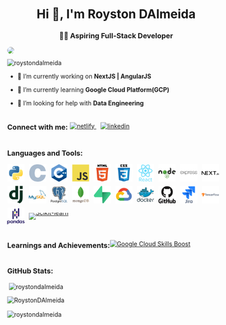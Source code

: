 <!DOCTYPE html>
<html lang="en">
<head>
    <meta charset="UTF-8">
    <meta name="viewport" content="width=device-width, initial-scale=1.0">
</head>
<body>
<h1 align="center">Hi 👋, I'm Royston DAlmeida</h1>
<h3 align="center">👨‍💻 Aspiring Full-Stack Developer</h3>

<p align="left">
    <img src="https://user-images.githubusercontent.com/74038190/212746035-d5c61762-973c-44c0-aec7-887f3b7690e3.gif" 
         width="400" 
         style="max-width: 80%; height: auto; border-radius: 15px;"/>
</p>
<p align="left" style="margin-top: -5px;"> <img src="https://komarev.com/ghpvc/?username=roystondalmeida&label=Profile%20views&color=0e75b6&style=flat" alt="roystondalmeida" /> </p>

- 🔭 I’m currently working on **NextJS | AngularJS**

- 🌱 I’m currently learning **Google Cloud Platform(GCP)**

- 🤝 I’m looking for help with **Data Engineering**

<div style="display: flex; align-items: center; justify-content: flex-start;">
    <h3 align="left">Connect with me:</h3>
    <p align="left" style="margin-left:5px;">
        <a href="https://roystondalmeida.netlify.app/" target="_blank" rel="noopener noreferrer">
            <img src="https://img.shields.io/badge/netlify--profile?style=for-the-badge&logo=netlify&logoColor=white&color=%2300C7B7" alt="netlify" />
        </a>
        <a href="https://linkedin.com/in/royston-d-almeida" target="_blank" rel="noopener noreferrer" style="margin-left:10px;">
            <img src="https://img.shields.io/badge/linkedin-logo?style=for-the-badge&logo=linkedin&logoColor=white&color=%230a77b6" alt="linkedin" />
        </a>
    </p>
</div>

<h3 align="left">Languages and Tools:</h3>
<p align="left" style="display: flex; flex-wrap: wrap; gap: 10px; justify-content: flex-start; align-items: center;">
    <a href="https://www.python.org" target="_blank" rel="noopener noreferrer" title="Python" style="display: inline-block; transition: transform 0.2s ease-in-out; line-height: 0;"><img src="https://raw.githubusercontent.com/devicons/devicon/master/icons/python/python-original.svg" alt="Python" style="width: 40px; height: 40px; vertical-align: middle;"></a>
    <a href="https://www.cprogramming.com/" target="_blank" rel="noopener noreferrer" title="C" style="display: inline-block; transition: transform 0.2s ease-in-out; line-height: 0;"><img src="https://raw.githubusercontent.com/devicons/devicon/master/icons/c/c-original.svg" alt="C" style="width: 40px; height: 40px; vertical-align: middle;"></a>
    <a href="https://www.w3schools.com/cpp/" target="_blank" rel="noopener noreferrer" title="C++" style="display: inline-block; transition: transform 0.2s ease-in-out; line-height: 0;"><img src="https://raw.githubusercontent.com/devicons/devicon/master/icons/cplusplus/cplusplus-original.svg" alt="C++" style="width: 40px; height: 40px; vertical-align: middle;"></a>
    <a href="https://developer.mozilla.org/en-US/docs/Web/JavaScript" target="_blank" rel="noopener noreferrer" title="JavaScript" style="display: inline-block; transition: transform 0.2s ease-in-out; line-height: 0;"><img src="https://raw.githubusercontent.com/devicons/devicon/master/icons/javascript/javascript-original.svg" alt="JavaScript" style="width: 40px; height: 40px; vertical-align: middle;"></a>
    <a href="https://www.w3.org/html/" target="_blank" rel="noopener noreferrer" title="HTML5" style="display: inline-block; transition: transform 0.2s ease-in-out; line-height: 0;"><img src="https://raw.githubusercontent.com/devicons/devicon/master/icons/html5/html5-original-wordmark.svg" alt="HTML5" style="width: 40px; height: 40px; vertical-align: middle;"></a>
    <a href="https://www.w3schools.com/css/" target="_blank" rel="noopener noreferrer" title="CSS3" style="display: inline-block; transition: transform 0.2s ease-in-out; line-height: 0;"><img src="https://raw.githubusercontent.com/devicons/devicon/master/icons/css3/css3-original-wordmark.svg" alt="CSS3" style="width: 40px; height: 40px; vertical-align: middle;"></a>
    <a href="https://reactjs.org" target="_blank" rel="noopener noreferrer" title="React" style="display: inline-block; transition: transform 0.2s ease-in-out; line-height: 0;"><img src="https://raw.githubusercontent.com/devicons/devicon/master/icons/react/react-original-wordmark.svg" alt="React" style="width: 40px; height: 40px; vertical-align: middle;"></a>
    <a href="https://nodejs.org" target="_blank" rel="noopener noreferrer" title="Node.js" style="display: inline-block; transition: transform 0.2s ease-in-out; line-height: 0;"><img src="https://raw.githubusercontent.com/devicons/devicon/master/icons/nodejs/nodejs-original-wordmark.svg" alt="Node.js" style="width: 40px; height: 40px; vertical-align: middle;"></a>
    <a href="https://expressjs.com" target="_blank" rel="noopener noreferrer" title="Express.js" style="display: inline-block; transition: transform 0.2s ease-in-out; line-height: 0;"><img src="https://raw.githubusercontent.com/devicons/devicon/master/icons/express/express-original-wordmark.svg" alt="Express.js" style="width: 40px; height: 40px; vertical-align: middle;"></a>
    <a href="https://nextjs.org" target="_blank" rel="noopener noreferrer" title="Next.js" style="display: inline-block; transition: transform 0.2s ease-in-out; line-height: 0;"><img src="https://raw.githubusercontent.com/devicons/devicon/master/icons/nextjs/nextjs-original-wordmark.svg" alt="Next.js" style="width: 40px; height: 40px; vertical-align: middle;"></a>
    <a href="https://www.djangoproject.com/" target="_blank" rel="noopener noreferrer" title="Django" style="display: inline-block; transition: transform 0.2s ease-in-out; line-height: 0;"><img src="https://raw.githubusercontent.com/devicons/devicon/master/icons/django/django-plain.svg" alt="Django" style="width: 40px; height: 40px; vertical-align: middle;"></a>
    <a href="https://www.mysql.com/" target="_blank" rel="noopener noreferrer" title="MySQL" style="display: inline-block; transition: transform 0.2s ease-in-out; line-height: 0;"><img src="https://raw.githubusercontent.com/devicons/devicon/master/icons/mysql/mysql-original-wordmark.svg" alt="MySQL" style="width: 40px; height: 40px; vertical-align: middle;"></a>
    <a href="https://www.postgresql.org" target="_blank" rel="noopener noreferrer" title="PostgreSQL" style="display: inline-block; transition: transform 0.2s ease-in-out; line-height: 0;"><img src="https://raw.githubusercontent.com/devicons/devicon/master/icons/postgresql/postgresql-original-wordmark.svg" alt="PostgreSQL" style="width: 40px; height: 40px; vertical-align: middle;"></a>
    <a href="https://www.mongodb.com/" target="_blank" rel="noopener noreferrer" title="MongoDB" style="display: inline-block; transition: transform 0.2s ease-in-out; line-height: 0;"><img src="https://raw.githubusercontent.com/devicons/devicon/master/icons/mongodb/mongodb-original-wordmark.svg" alt="MongoDB" style="width: 40px; height: 40px; vertical-align: middle;"></a>
    <a href="https://supabase.io/" target="_blank" rel="noopener noreferrer" title="Supabase" style="display: inline-block; transition: transform 0.2s ease-in-out; line-height: 0;"><img src="https://raw.githubusercontent.com/devicons/devicon/master/icons/supabase/supabase-original.svg" alt="Supabase" style="width: 40px; height: 40px; vertical-align: middle;"></a>
    <a href="https://cloud.google.com/" target="_blank" rel="noopener noreferrer" title="Google Cloud Platform" style="display: inline-block; transition: transform 0.2s ease-in-out; line-height: 0;"><img src="https://raw.githubusercontent.com/devicons/devicon/master/icons/googlecloud/googlecloud-original.svg" alt="Google Cloud Platform" style="width: 40px; height: 40px; vertical-align: middle;"></a>
    <a href="https://www.docker.com/" target="_blank" rel="noopener noreferrer" title="Docker" style="display: inline-block; transition: transform 0.2s ease-in-out; line-height: 0;"><img src="https://raw.githubusercontent.com/devicons/devicon/master/icons/docker/docker-original-wordmark.svg" alt="Docker" style="width: 40px; height: 40px; vertical-align: middle;"></a>
    <a href="https://github.com/" target="_blank" rel="noopener noreferrer" title="GitHub" style="display: inline-block; transition: transform 0.2s ease-in-out; line-height: 0;"><img src="https://raw.githubusercontent.com/devicons/devicon/master/icons/github/github-original-wordmark.svg" alt="GitHub" style="width: 40px; height: 40px; vertical-align: middle;"></a>
    <a href="https://www.atlassian.com/software/jira" target="_blank" rel="noopener noreferrer" title="Jira" style="display: inline-block; transition: transform 0.2s ease-in-out; line-height: 0;"><img src="https://raw.githubusercontent.com/devicons/devicon/master/icons/jira/jira-original-wordmark.svg" alt="Jira" style="width: 40px; height: 40px; vertical-align: middle;"></a>
    <a href="https://www.tensorflow.org" target="_blank" rel="noopener noreferrer" title="TensorFlow" style="display: inline-block; transition: transform 0.2s ease-in-out; line-height: 0;"><img src="https://raw.githubusercontent.com/devicons/devicon/master/icons/tensorflow/tensorflow-original-wordmark.svg" alt="TensorFlow" style="width: 40px; height: 40px; vertical-align: middle;"></a>
    <a href="https://pandas.pydata.org/" target="_blank" rel="noopener noreferrer" title="Pandas" style="display: inline-block; transition: transform 0.2s ease-in-out; line-height: 0;"><img src="https://raw.githubusercontent.com/devicons/devicon/master/icons/pandas/pandas-original-wordmark.svg" alt="Pandas" style="width: 40px; height: 40px; vertical-align: middle;"></a>
    <a href="https://scikit-learn.org/" target="_blank" rel="noopener noreferrer" title="Scikit-learn" style="display: inline-block; transition: transform 0.2s ease-in-out; line-height: 0;"><img src="https://upload.wikimedia.org/wikipedia/commons/0/05/Scikit_learn_logo_small.svg" alt="Scikit-learn" style="width: 40px; height: 40px; vertical-align: middle;"></a>
</p>

<div style="display: flex; align-items: center; justify-content: flex-start;">
    <h3 align="left">Learnings and Achievements:</h3>
    <p align="left">
        <a href="https://www.cloudskillsboost.google/public_profiles/3c5cf8f7-325a-4a92-81cb-2dd4f8994393" target="_blank" rel="noopener noreferrer">
            <img src="https://img.shields.io/badge/Google%20Cloud-Skills%20Boost-4285F4?style=for-the-badge&logo=googlecloud&logoColor=white" alt="Google Cloud Skills Boost" />
        </a>
    </p>
</div>

<h3 align="left">GitHub Stats:</h3>
<p>&nbsp;<img align="center" src="https://github-readme-stats.vercel.app/api?username=roystondalmeida&show_icons=true&locale=en" alt="roystondalmeida" /></p>

<p><img src="https://github-readme-stats.vercel.app/api/top-langs?username=RoystonDAlmeida&show_icons=true&locale=en&layout=compact" alt="RoystonDAlmeida" /></p>

<p><img align="center" src="https://github-readme-streak-stats.herokuapp.com/?user=roystondalmeida&" alt="roystondalmeida" /></p>
</body>
</html>